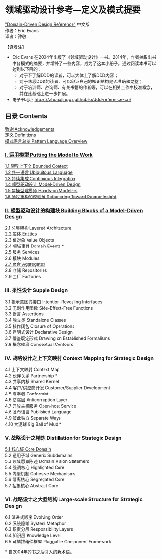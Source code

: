 # 领域驱动设计参考—定义及模式提要 
 ["Domain-Driven Design Reference"](http://domainlanguage.com/wp-content/uploads/2016/05/DDD_Reference_2015-03.pdf) 中文版  
作者：Eric Evans  
译者：钟敬

【译者注】

- Eric Evans 在2004年出版了《领域驱动设计》一书。2014年，作者抽取出书中各模式的摘要，并增补了一些内容，成为了这本小册子。通过阅读本书可以达到以下目的：
  - 对于不了解DDD的读者，可以大体上了解DDD内容；
  - 对于熟悉DDD的读者，可以印证自己的知识结构是否准确和完整；
  - 对于培训师、咨询师、有关书籍的作者等，可以在相关工作中校准概念，并在此基础上进一步扩展。
- 电子书地址 https://zhongjinggz.github.io/ddd-reference-cn/

## 目录 Contents

[致谢 Acknowledgements](cn_0.1_acknowledgement.md)  
[定义 Definitions](cn_0.2_definitions.md)  
[模式语言总览 Pattern Language Overview](cn_0.3_pattern_language_overview.md)  

### [I. 运用模型 Putting the Model to Work](cn_1.0_putting_the_model_to_work.md)  

[1.1 限界上下文 Bounded Context](cn_1.1_bounted_context.md)  
[1.2 统一语言 Ubiquitous Language](cn_1.2_ubiquitous_language.md)  
[1.3 持续集成 Continuous Integration](cn_1.3_continuous_integration.md)  
[1.4 模型驱动设计 Model‐Driven Design](cn_1.4_model_driven_design.md)  
[1.5 实操型建模师 Hands‐on Modelers](cn_1.5_hands_on_modlers.md)  
[1.6 通过重构加深理解 Refactoring Toward Deeper Insight](cn_1.6_refactoring_toward_deeper_insight.md)  

### [II. 模型驱动设计的构建块 Building Blocks of a Model-Driven Design](cn_2.0_building_blocks_of_a_model_driven_design.md)  

[2.1 分层架构 Layered Architecture](cn_2.1_layered_architecture.md)  
[2.2 实体 Entities](cn_2.2_entities.md)  
2.3 值对象 Value Objects   
2.4 领域事件 Domain Events *       
2.5 服务 Services       
2.6 模块 Modules       
[2.7 聚合 Aggregates](cn_2.7_aggregate.md)   
2.8 仓储 Repositories   
2.9 工厂 Factories   

### III. 柔性设计 Supple Design  

3.1 揭示意图的接口 Intention-Revealing Interfaces  
3.2 无副作用函数 Side-Effect-Free Functions  
3.3 断言 Assertions  
3.4 独立类 Standalone Classes  
3.5 操作闭包 Closure of Operations  
3.6 声明式设计 Declarative Design  
3.7 借鉴既定形式 Drawing on Established Formalisms  
3.8 概念轮廓 Conceptual Contours  

### IV. 战略设计之上下文映射 Context Mapping for Strategic Design  

4.1 上下文映射 Context Map  
4.2 伙伴关系 Partnership *  
4.3 共享内核 Shared Kernel  
4.4 客户/供应商开发 Customer/Supplier Development   
4.5 尊奉者 Conformist  
4.6 防腐层 Anticorruption Layer   
4.7 开放主机服务 Open‐host Service  
4.8 发布语言 Published Language  
4.9 彼此独立 Separate Ways  
4.10 大泥球 Big Ball of Mud *  

### V. 战略设计之精炼 Distillation for Strategic Design  

[5.1 核心域 Core Domain](cn_5.1_core_domain.md)  
5.2 通用子域 Generic Subdomains  
5.3 领域愿景陈述 Domain Vision Statement  
5.4 强调核心 Highlighted Core  
5.5 内聚机制 Cohesive Mechanisms  
5.6 隔离核心 Segregated Core  
5.7 抽象核心 Abstract Core  

### VI. 战略设计之大型结构 Large-scale Structure for Strategic Design  

6.1 演进式顺序 Evolving Order  
6.2 系统隐喻 System Metaphor  
6.3 职责分层 Responsibility Layers  
6.4 知识层 Knowledge Level  
6.5 可插拔组件框架 Pluggable Component Framework  

\* 自2004年的书之后引入的新术语。  
